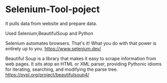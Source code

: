 # Selenium-Tool-poject
It pulls data from website and prepare data.

Used Selenium,BeautifulSoup and Python

Selenium automates browsers. That's it!
What you do with that power is entirely up to you.
https://www.selenium.dev/


Beautiful Soup is a library that makes it easy to scrape information from web pages. 
It sits atop an HTML or XML parser, providing Pythonic idioms for iterating, searching, and modifying the parse tree.
https://pypi.org/project/beautifulsoup4/

